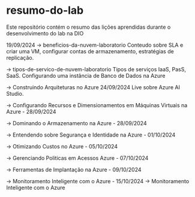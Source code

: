 # resumo-do-lab

Este repositório contém o resumo das lições aprendidas durante o desenvolvimento do lab na DIO

19/09/2024
-> beneficios-da-nuvem-laboratorio
    Conteudo sobre SLA e criar uma VM, configurar contas de armazenamento, estratégias de replicação.

-> tipos-de-servico-de-nuvem-laboratorio
    Tipos de serviços IaaS, PasS, SaaS.
    Configurando uma instância de Banco de Dados na Azure

-> Construindo Arquiteturas no Azure 24/09/2024 
    Live sobre Azure AI Studio.
    
-> Configurando Recursos e Dimensionamentos em Máquinas Virtuais na Azure - 28/09/2024

-> Dominando o Armazenamento na Azure - 28/09/2024

-> Entendendo sobre Segurança e Identidade na Azure - 01/10/2024

-> Otimizando Custos no Azure - 05/10/2024

-> Gerenciando Politicas em Acessos Azure - 07/10/2024

-> Ferramentas de Implantação na Azure - 09/10/2024

-> Monitoramento Inteligente com o Azure - 15/10/2024
-> Monitoramento Inteligente com o Azure
